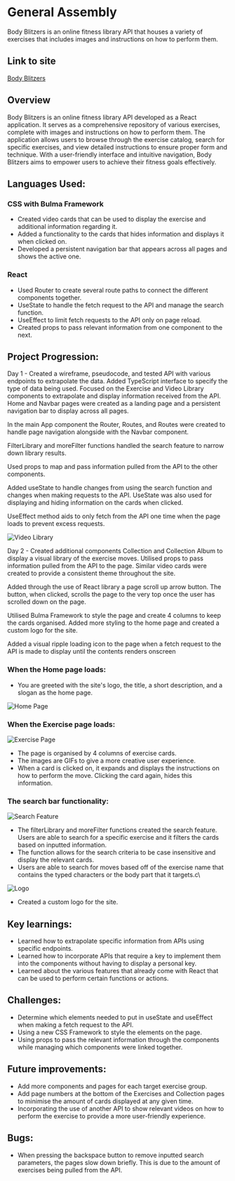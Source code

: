 # General Assembly

Body Blitzers is an online fitness library API that houses a variety of exercises that includes images and instructions on how to perform them.

## Link to site

[Body Blitzers](https://bodyblitzers.netlify.app/)

## Overview

Body Blitzers is an online fitness library API developed as a React application. It serves as a comprehensive repository of various exercises, complete with images and instructions on how to perform them. The application allows users to browse through the exercise catalog, search for specific exercises, and view detailed instructions to ensure proper form and technique. With a user-friendly interface and intuitive navigation, Body Blitzers aims to empower users to achieve their fitness goals effectively.

## Languages Used:

### CSS with Bulma Framework

- Created video cards that can be used to display the exercise and additional information regarding it.
- Added a functionality to the cards that hides information and displays it when clicked on.
- Developed a persistent navigation bar that appears across all pages and shows the active one.

### React

- Used Router to create several route paths to connect the different components together.
- UseState to handle the fetch request to the API and manage the search function.
- UseEffect to limit fetch requests to the API only on page reload.
- Created props to pass relevant information from one component to the next.

## Project Progression:

Day 1 - Created a wireframe, pseudocode, and tested API with various endpoints to extrapolate the data. Added TypeScript interface to specify the type of data being used. Focused on the Exercise and Video Library components to extrapolate and display information received from the API. Home and Navbar pages were created as a landing page and a persistent navigation bar to display across all pages.

In the main App component the Router, Routes, and Routes were created to handle page navigation alongside with the Navbar component.

FilterLibrary and moreFilter functions handled the search feature to narrow down library results.

Used props to map and pass information pulled from the API to the other components.

Added useState to handle changes from using the search function and changes when making requests to the API. UseState was also used for displaying and hiding information on the cards when clicked.

UseEffect method aids to only fetch from the API one time when the page loads to prevent excess requests.

![Video Library](./src/assets/screenshots/video_library.png)

Day 2 - Created additional components Collection and Collection Album to display a visual library of the exercise moves. Utilised props to pass information pulled from the API to the page. Similar video cards were created to provide a consistent theme throughout the site.

Added through the use of React library a page scroll up arrow button. The button, when clicked, scrolls the page to the very top once the user has scrolled down on the page.

Utilised Bulma Framework to style the page and create 4 columns to keep the cards organised. Added more styling to the home page and created a custom logo for the site.

Added a visual ripple loading icon to the page when a fetch request to the API is made to display until the contents renders onscreen

### When the Home page loads:

- You are greeted with the site's logo, the title, a short description, and a slogan as the home page.

![Home Page](./src/assets/screenshots/home_page.png)

### When the Exercise page loads:

![Exercise Page](./src/assets/screenshots/exercise_page.png)

- The page is organised by 4 columns of exercise cards.
- The images are GIFs to give a more creative user experience.
- When a card is clicked on, it expands and displays the instructions on how to perform the move. Clicking the card again, hides this information.

### The search bar functionality:

![Search Feature](./src/assets/screenshots/search_feature.png)

- The filterLibrary and moreFilter functions created the search feature. Users are able to search for a specific exercise and it filters the cards based on inputted information.
- The function allows for the search criteria to be case insensitive and display the relevant cards.
- Users are able to search for moves based off of the exercise name that contains the typed characters or the body part that it targets.c\

![Logo](./src/assets/screenshots/logo-no-background.png)

- Created a custom logo for the site.

## Key learnings:

- Learned how to extrapolate specific information from APIs using specific endpoints.
- Learned how to incorporate APIs that require a key to implement them into the components without having to display a personal key.
- Learned about the various features that already come with React that can be used to perform certain functions or actions.

## Challenges:

- Determine which elements needed to put in useState and useEffect when making a fetch request to the API.
- Using a new CSS Framework to style the elements on the page.
- Using props to pass the relevant information through the components while managing which components were linked together.

## Future improvements:

- Add more components and pages for each target exercise group.
- Add page numbers at the bottom of the Exercises and Collection pages to minimise the amount of cards displayed at any given time.
- Incorporating the use of another API to show relevant videos on how to perform the exercise to provide a more user-friendly experience.

## Bugs:

- When pressing the backspace button to remove inputted search parameters, the pages slow down briefly. This is due to the amount of exercises being pulled from the API.
